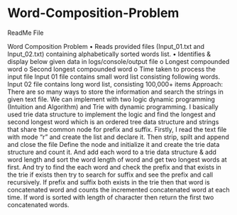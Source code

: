 # Word-Composition-Problem

ReadMe File

Word Composition Problem
•	Reads provided files (Input_01.txt and Input_02.txt) containing alphabetically sorted words list.
•	Identifies & display below given data in logs/console/output file
o	Longest compounded word
o	Second longest compounded word
o	Time taken to process the input file
Input 01 file contains small word list consisting following words.
Input 02 file contains long word list, consisting 100,000+ items
Approach:
There are so many ways to store the information and search the strings in given text file. We can implement with two logic dynamic programming (Intuition and Algorithm) and Trie with dynamic programming. I basically used trie data structure to implement the logic and find the longest and second longest word which is an ordered tree data structure and strings that share the common node for prefix and suffix. 
Firstly, I read the text file with mode “r” and create the list and declare it. Then strip, spilt and append and close the file
Define the node and initialize it and create the trie data structure and count it. And add each word to a trie data structure & add word length and sort the word length of word and get two longest words at first. And try to find the each word and check the prefix and that exists in the trie if exists then try to search for suffix and see the prefix and call recursively. If prefix and suffix both exists in the trie then that word is concatenated word and counts the incremented concatenated word at each time. If word is sorted with length of character then return the first two concatenated words.
